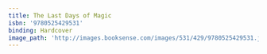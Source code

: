 ```yaml
---
title: The Last Days of Magic
isbn: '9780525429531'
binding: Hardcover
image_path: 'http://images.booksense.com/images/531/429/9780525429531.jpg'
---
```


